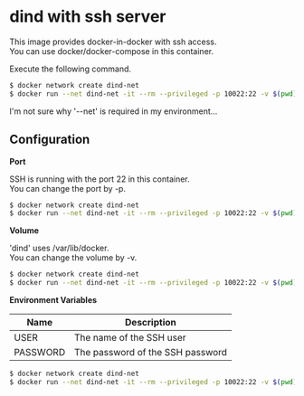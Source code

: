 # dind with ssh server

This image provides docker-in-docker with ssh access.  
You can use docker/docker-compose in this container.

Execute the following command.

```bash
$ docker network create dind-net
$ docker run --net dind-net -it --rm --privileged -p 10022:22 -v $(pwd)/data:/var/lib/docker uphy/dind:17.06.0-ce
```

I'm not sure why '--net' is required in my environment...

## Configuration

**Port**

SSH is running with the port 22 in this container.  
You can change the port by -p.

```bash
$ docker network create dind-net
$ docker run --net dind-net -it --rm --privileged -p 10022:22 -v $(pwd)/data:/var/lib/docker uphy/dind:17.06.0-ce
```

**Volume**

'dind' uses /var/lib/docker.  
You can change the volume by -v.

```bash
$ docker network create dind-net
$ docker run --net dind-net -it --rm --privileged -p 10022:22 -v $(pwd)/data:/var/lib/docker uphy/dind:17.06.0-ce
```

**Environment Variables**

|Name|Description|
|----|-----------|
|USER| The name of the SSH user|
|PASSWORD| The password of the SSH password|

```bash
$ docker network create dind-net
$ docker run --net dind-net -it --rm --privileged -p 10022:22 -v $(pwd)/data:/var/lib/docker -e USER=foo -e PASSWORD=password uphy/dind:17.06.0-ce
```